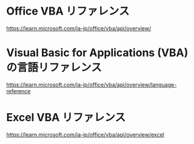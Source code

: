 # Office VBA リファレンス
https://learn.microsoft.com/ja-jp/office/vba/api/overview/

# Visual Basic for Applications (VBA) の言語リファレンス
https://learn.microsoft.com/ja-jp/office/vba/api/overview/language-reference

# Excel VBA リファレンス
https://learn.microsoft.com/ja-jp/office/vba/api/overview/excel